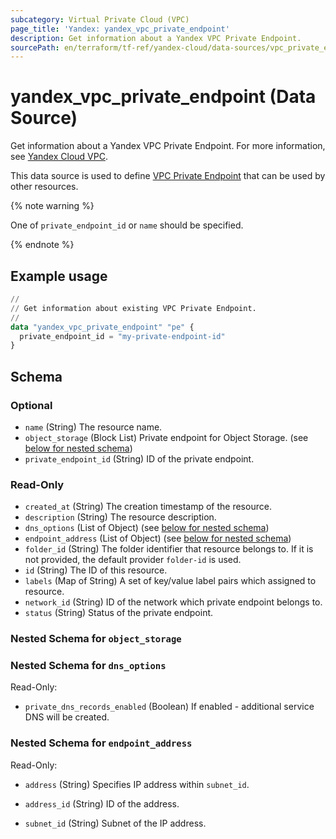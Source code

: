 ```yaml
---
subcategory: Virtual Private Cloud (VPC)
page_title: 'Yandex: yandex_vpc_private_endpoint'
description: Get information about a Yandex VPC Private Endpoint.
sourcePath: en/terraform/tf-ref/yandex-cloud/data-sources/vpc_private_endpoint.md
---
```


# yandex_vpc_private_endpoint (Data Source)

Get information about a Yandex VPC Private Endpoint. For more information, see [Yandex Cloud VPC](https://yandex.cloud/docs/vpc/concepts/index).

This data source is used to define [VPC Private Endpoint](https://yandex.cloud/docs/vpc/concepts/private-endpoint) that can be used by other resources.

{% note warning %}

One of `private_endpoint_id` or `name` should be specified.

{% endnote %}


## Example usage

```terraform
//
// Get information about existing VPC Private Endpoint.
//
data "yandex_vpc_private_endpoint" "pe" {
  private_endpoint_id = "my-private-endpoint-id"
}
```

<!-- schema generated by tfplugindocs -->
## Schema

### Optional

- `name` (String) The resource name.
- `object_storage` (Block List) Private endpoint for Object Storage. (see [below for nested schema](#nestedblock--object_storage))
- `private_endpoint_id` (String) ID of the private endpoint.

### Read-Only

- `created_at` (String) The creation timestamp of the resource.
- `description` (String) The resource description.
- `dns_options` (List of Object) (see [below for nested schema](#nestedatt--dns_options))
- `endpoint_address` (List of Object) (see [below for nested schema](#nestedatt--endpoint_address))
- `folder_id` (String) The folder identifier that resource belongs to. If it is not provided, the default provider `folder-id` is used.
- `id` (String) The ID of this resource.
- `labels` (Map of String) A set of key/value label pairs which assigned to resource.
- `network_id` (String) ID of the network which private endpoint belongs to.
- `status` (String) Status of the private endpoint.

<a id="nestedblock--object_storage"></a>
### Nested Schema for `object_storage`


<a id="nestedatt--dns_options"></a>
### Nested Schema for `dns_options`

Read-Only:

- `private_dns_records_enabled` (Boolean) If enabled - additional service DNS will be created.



<a id="nestedatt--endpoint_address"></a>
### Nested Schema for `endpoint_address`

Read-Only:

- `address` (String) Specifies IP address within `subnet_id`.

- `address_id` (String) ID of the address.

- `subnet_id` (String) Subnet of the IP address.

